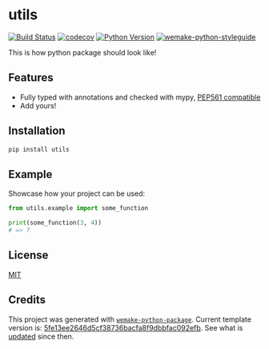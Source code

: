 # utils

[![Build Status](https://github.com/aljeshishe/utils/workflows/test/badge.svg?branch=master&event=push)](https://github.com/aljeshishe/utils/actions?query=workflow%3Atest)
[![codecov](https://codecov.io/gh/aljeshishe/utils/branch/master/graph/badge.svg)](https://codecov.io/gh/aljeshishe/utils)
[![Python Version](https://img.shields.io/pypi/pyversions/utils.svg)](https://pypi.org/project/utils/)
[![wemake-python-styleguide](https://img.shields.io/badge/style-wemake-000000.svg)](https://github.com/wemake-services/wemake-python-styleguide)

This is how python package should look like!


## Features

- Fully typed with annotations and checked with mypy, [PEP561 compatible](https://www.python.org/dev/peps/pep-0561/)
- Add yours!


## Installation

```bash
pip install utils
```


## Example

Showcase how your project can be used:

```python
from utils.example import some_function

print(some_function(3, 4))
# => 7
```

## License

[MIT](https://github.com/aljeshishe/utils/blob/master/LICENSE)


## Credits

This project was generated with [`wemake-python-package`](https://github.com/wemake-services/wemake-python-package). Current template version is: [5fe13ee2646d5cf38736bacfa8f9dbbfac092efb](https://github.com/wemake-services/wemake-python-package/tree/5fe13ee2646d5cf38736bacfa8f9dbbfac092efb). See what is [updated](https://github.com/wemake-services/wemake-python-package/compare/5fe13ee2646d5cf38736bacfa8f9dbbfac092efb...master) since then.
